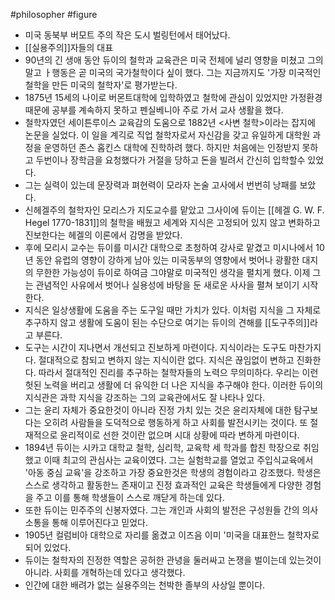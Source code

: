 #philosopher #figure
- 미국 동북부 버모트 주의 작은 도시 벌링턴에서 태어났다.
-  [[실용주의]]자들의 대표
- 90년의 긴 생애 동안 듀이의 철학과 교육관은 미국 전체에 널리 영향을 미쳤고 그의 말고 ㅏ행동은 곧 미국의 국가철학이다 싶이 했다. 그는 지금까지도 '가장 미국적인 철학을 만든 미국의 철학자'로 평가받는다.
- 1875년 15세의 나이로 버몬트대학에 입학하였고 철학에 관심이 있었지만 가정환경때문에 공부를 계속하지 못하고 펜실베니아 주로 가서 교사 생활을 했다.
- 철학자였던 세이튼루이스 교육감의 도움으로 1882년 <사변 철학>이라는 잡지에 논문을 실었다. 이 일을 계긱로 직업 철학자로서 자신감을 갖고 유일하게 대학원 과정을 운영하던 존스 홉킨스 대학에 진학하려 했다. 하지만 처음에는 인정받지 못하고 두번이나 장학금을 요청했다가 거절을 당하고 돈을 빌려서 간신히 입학할수 있었다.
- 그는 실력이 있는데 문장력과 펴현력이 모라자 논술 고사에서 번번히 낭패를 보았다.
- 신헤겔주의 철학자인 모리스가 지도교수를 맡았고 그사이에 듀이는 [[헤겔 G. W. F. Hegel 1770-1831]]의 철학을 배웠고 세계와 지식은 고정되어 있지 않고 변화하고 진보한다는 헤겔의 이론에서 감명을 받았다.
- 후에 모리시 교수는 듀이를 미시간 대학으로 초청하여 강사로 맡겼고 미시나에서 10년 동안 유럽의 영향이 강하게 남아 있는 미국동부의 영향에서 벗어나 광활한 대지의 무한한 가능성이 듀이로 하여금 그야말로 미국적인 생각을 펼치게 했다. 이제 그는 관념적인 사유에서 벗어나 실용성에 바탕을 둔 새로운 사사을 펼쳐 보이기 시작한다.
- 지식은 일상생활에 도움을 주는 도구일 때만 가치가 있다. 이처럼 지식을 그 자체로 추구하지 않고 생활에 도움이 된는 수단으로 여기는 듀이의 견해를 [[도구주의]]라고 부른다.
- 도구는 시간이 지나면서 개선되고 진보하게 마련이다. 지식이라는 도구도 마찬가지다. 절대적으로 참되고 변하지 않는 지식이란 없다. 지식은 끊임없이 변하고 진화한다. 따라서 절대적인 진리를 추구하는 철학자들의 노력으 무의미하다. 우리는 이런 헛된 노력을 버리고 생활에 더 유익한 더 나은 지식을 추구해야 한다. 이러한 듀이의 지식관은 과학 지식을 강조하는 그의 교육관에서도 잘 나타나 있다.
- 그는 윤리 자체가 중요한것이 아니라 진정 가치 있는 것은 윤리자체에 대한 탐구보다는 오히려 사람들을 도덕적으로 행동하게 하고 사회를 발전시키는 것이다. 또 절재적으로 윤리적이로 선한 것이란 없으며 시대 상황에 따라 변하게 마련이다.
- 1894년 듀이는 시카고 대학교 철학, 심리학, 교육학 세 학과를 합친 학장으로 취임했고 이때 최고의 관심사는 교육이였다. 그는 실험학교를 열었고 주입식교육에서 '아동 중심 교육'을 강조하고 가장 중요한것은 학생의 경험이라고 강조했다. 학생은 스스로 생각하고 활동한느 존재이고 진정 효과적인 교육은 학생들에게 다양한 경험을 주고 이를 통해 학생들이 스스로 깨닫게 하는데 있다. 
- 또한 듀이는 민주주의 신봉자였다. 그는 개인과 사회의 발전은 구성원들 간의 의사소통을 통해 이루어진다고 믿었다. 
- 1905년 컬럼비아 대학으로 자리를 옮겼고 이즈음 이미 '미국을 대표한느 철학자로 되어 있었다. 
- 듀이는 철학자의 진정한 역할은 공허한 관녕을 둘러싸고 논쟁을 벌이는데 있는것이 아니라. 사회를 개혁하는데 있다고 생각했다.
- 인간에 대한 배려가 없는 실용주의는 천박한 졸부의 사상일 뿐이다. 
